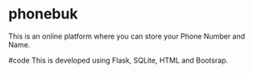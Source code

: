 # phonebuk
This is an online platform where you can store your Phone Number and Name.

#code
This is developed using Flask, SQLite, HTML and Bootsrap.
